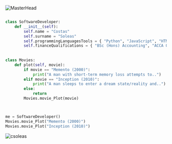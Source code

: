 ![MasterHead](https://camo.githubusercontent.com/ba9f3bd30647e352a3f5e1e45eb45c6ec7bad6155cd16aaedf4a426738da0ca5/68747470733a2f2f696e646f616e616c79746963612e636f6d2f7374617469632f696d616765732f62616e6e6572722e676966)

```python

class SoftwareDeveloper:
    def __init__(self):
        self.name = "Costas"
        self.surname = "Soleas"
        self.programmingLanguagesTools = { "Python", "JavaScript", "HTML", "CSS", "React.js", "SQL", }
        self.financeQualifications = { "BSc (Hons) Accounting", "ACCA Qualification" }
       
       
class Movies:
    def plot(self, movie):
        if movie == "Memento (2000)":
            print("A man with short-term memory loss attempts to..")
        elif movie == "Inception (2010)":
            print("A man sleeps to enter a dream state/reality and..")
        else:
            return 
        Movies.movie_Plot(movie)



me = SoftwareDeveloper()
Movies.movie_Plot("Memento (2000)")
Movies.movie_Plot("Inception (2010)")

```

<p align="left">
</p>



<p><img align="left" src="https://github-readme-stats.vercel.app/api/top-langs/?username=csoleas&layout=compact" alt="csoleas" /></p>
